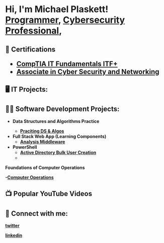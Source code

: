 <h1>Hi, I'm Michael Plaskett! <br/><a href="https://github.com/zeroknightdx">Programmer</a>, <a href="linkedin.com/in/michael-plaskett">Cybersecurity Professional</a>, 

<h2>📃 Certifications
  
 - [CompTIA IT Fundamentals ITF+](https://www.credly.com/badges/923382e3-69b2-41eb-9f01-8e7ec9352a7b/linked_in_profile)
 - [Associate in Cyber Security and Networking](https://www.linkedin.com/in/michael-plaskett-8624a1117/details/education/1635546449647/single-media-viewer/?profileId=ACoAAB0VFYoBiKQnEO67jlCcFRXJ9ovMIpT6Xpo)

<h2>🖥️ IT Projects: 


  
<h2>👨‍💻 Software Development Projects:</h2>

- <b>Data Structures and Algorithms Practice
  - [Praciting DS & Algos](https://github.com/zeroknightdx/ops_301_Challenge)
- <b>Full Stack Web App (Learning Components)</b>
  - [Analysis Middleware](https://github.com/zeroknightdx/ops_301_Challenge/blob/main/Malware_Analysis.py)
- <b>PowerShell</b>
  - [Active Directory Bulk User Creation](https://github.com/zeroknightdx/ops_301_Challenge/blob/main/Create_users.ps1)
  - 
<b>Foundations of Computer Operations

-[Computer Operations](https://github.com/zeroknightdx/ops_201_Challenge)
<h2>📺 Popular YouTube Videos</h2>

<h2> 🤳 Connect with me:</h2>

[twitter](https://twitter.com/michaelplasket4)

[linkedin](https://linkedin.com/in/michael-plaskett)

<!--
**zeroknightdx/zeroknightdx is a ✨ special ✨ repository because its `README.md` (this file) appears on your GitHub profile.

- 🔭 I’m currently working on ...
- 🌱 I’m currently learning ...
- 👯 I’m looking to collaborate on ...
- 🤔 I’m looking for help with ...
- 💬 Ask me about ...
- 📫 How to reach me: ...
- 😄 Pronouns: ...
- ⚡ Fun fact: ...
-->
 <!-- 

**You can click the Preview link to take a look at your changes.
--->
